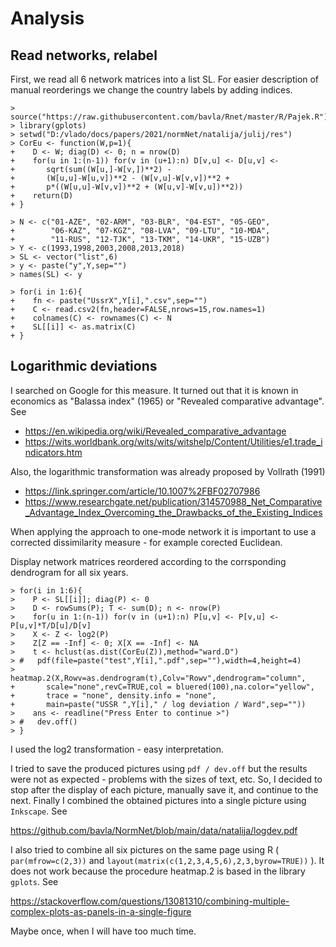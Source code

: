 # Analysis

## Read networks, relabel

First, we read all 6 network matrices into a list SL. For easier description of manual reorderings we change the country labels by adding indices.
```
> source("https://raw.githubusercontent.com/bavla/Rnet/master/R/Pajek.R")
> library(gplots)
> setwd("D:/vlado/docs/papers/2021/normNet/natalija/julij/res")
> CorEu <- function(W,p=1){
+    D <- W; diag(D) <- 0; n = nrow(D)
+    for(u in 1:(n-1)) for(v in (u+1):n) D[v,u] <- D[u,v] <- 
+       sqrt(sum((W[u,]-W[v,])**2) -
+       (W[u,u]-W[u,v])**2 - (W[v,u]-W[v,v])**2 +
+       p*((W[u,u]-W[v,v])**2 + (W[u,v]-W[v,u])**2)) 
+    return(D)
+ }

> N <- c("01-AZE", "02-ARM", "03-BLR", "04-EST", "05-GEO",
+        "06-KAZ", "07-KGZ", "08-LVA", "09-LTU", "10-MDA",
+        "11-RUS", "12-TJK", "13-TKM", "14-UKR", "15-UZB")
> Y <- c(1993,1998,2003,2008,2013,2018)
> SL <- vector("list",6)
> y <- paste("y",Y,sep="")
> names(SL) <- y

> for(i in 1:6){
+    fn <- paste("UssrX",Y[i],".csv",sep="")
+    C <- read.csv2(fn,header=FALSE,nrows=15,row.names=1)
+    colnames(C) <- rownames(C) <- N
+    SL[[i]] <- as.matrix(C)
+ }
```
## Logarithmic deviations

I searched on Google for this measure. It turned out that it is known in economics as "Balassa index" (1965) or "Revealed comparative advantage". See

* https://en.wikipedia.org/wiki/Revealed_comparative_advantage
* https://wits.worldbank.org/wits/wits/witshelp/Content/Utilities/e1.trade_indicators.htm
   
Also, the logarithmic transformation was already proposed by Vollrath (1991)

* https://link.springer.com/article/10.1007%2FBF02707986
* https://www.researchgate.net/publication/314570988_Net_Comparative_Advantage_Index_Overcoming_the_Drawbacks_of_the_Existing_Indices

When applying the approach to one-mode network it is important to use a corrected dissimilarity measure - for example corected Euclidean.

Display network matrices reordered according to the corrsponding dendrogram for all six years.
```
> for(i in 1:6){
>    P <- SL[[i]]; diag(P) <- 0
>    D <- rowSums(P); T <- sum(D); n <- nrow(P)
>    for(u in 1:(n-1)) for(v in (u+1):n) P[u,v] <- P[v,u] <- P[u,v]*T/D[u]/D[v]
>    X <- Z <- log2(P)
>    Z[Z == -Inf] <- 0; X[X == -Inf] <- NA 
>    t <- hclust(as.dist(CorEu(Z)),method="ward.D")
> #   pdf(file=paste("test",Y[i],".pdf",sep=""),width=4,height=4)
>    heatmap.2(X,Rowv=as.dendrogram(t),Colv="Rowv",dendrogram="column",
+       scale="none",revC=TRUE,col = bluered(100),na.color="yellow",
+       trace = "none", density.info = "none",
+       main=paste("USSR ",Y[i]," / log deviation / Ward",sep=""))
>    ans <- readline("Press Enter to continue >")
> #   dev.off()
> }
```
I used the log2 transformation - easy interpretation. 

I tried to save the produced pictures using `pdf / dev.off` but the results were not as expected - problems with the sizes of text, etc. So, I decided to stop after the display of each picture, manually save it, and continue to the next. Finally I combined the obtained pictures into a single picture using `Inkscape`. See

https://github.com/bavla/NormNet/blob/main/data/natalija/logdev.pdf

I also tried to combine all six pictures on the same page using R ( `par(mfrow=c(2,3))` and `layout(matrix(c(1,2,3,4,5,6),2,3,byrow=TRUE))` ). It does not work because the procedure heatmap.2 is based in the library `gplots`. See

https://stackoverflow.com/questions/13081310/combining-multiple-complex-plots-as-panels-in-a-single-figure

Maybe once, when I will have too much time.

```

```
